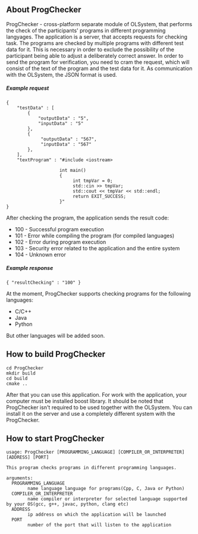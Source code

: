 ## About ProgChecker

ProgChecker - cross-platform separate module of OLSystem, that performs the check of the participants' programs in different programming langyages.
The application is a server, that accepts requests for checking task. The programs are checked by multiple 
programs with different test data for it. This is necessary in order to exclude the possibility of the 
participant being able to adjust a deliberately correct answer. In order to send the program for verification, 
you need to cram the request, which will consist of the text of the program and the test data for it. As communication 
with the OLSystem, the JSON format is used.

##### Example request 

    {
        "testData" : [
            {
                "outputData" : "5",
                "inputData" : "5"
            },
            {
                 "outputData" : "567",
                 "inputData" : "567"
            },
        ],
        "textProgram" : "#include <iostream>
                       
                        int main() 
                        {
                             int tmpVar = 0;
                             std::cin >> tmpVar;
                             std::cout << tmpVar << std::endl;
                             return EXIT_SUCCESS;
                        }"
    }

After checking the program, the application sends the result code:

- 100 - Successful program execution
- 101 - Error while compiling the program (for compiled languages)
- 102 - Error during program execution
- 103 - Security error related to the application and the entire system
- 104 - Unknown error

##### Example response

    { "resultChecking" : "100" }

At the moment, ProgChecker supports checking programs for the following languages:

- C/C++
- Java
- Python

But other languages will be added soon. 

## How to build ProgChecker

    cd ProgChecker
    mkdir build
    cd build 
    cmake ..
    
After that you can use this application. For work with the application, your computer must be 
installed boost library. It should be noted that ProgChecker isn't required to be used together 
with the OLSystem. You can install it on the server and use a completely different system with 
the ProgChecker.

## How to start ProgChecker

    usage: ProgChecker [PROGRAMMING_LANGUAGE] [COMPILER_OR_INTERPRETER] [ADDRESS] [PORT]
    
    This program checks programs in different programming languages.
    
    arguments:
      PROGRAMMING_LANGUAGE
            name language language for programs(Cpp, C, Java or Python)
      COMPILER_OR_INTERPRETER
            name compiler or interpreter for selected language supported by your OS(gcc, g++, javac, python, clang etc)
      ADDRESS
            ip address on which the application will be launched
      PORT
            number of the port that will listen to the application
